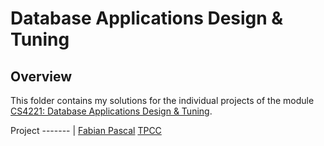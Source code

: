 # Database Applications Design & Tuning

## Overview
This folder contains my solutions for the individual projects of the module [CS4221: Database Applications Design & Tuning](https://nusmods.com/courses/CS4221/database-applications-design-and-tuning).

Project
------- |
[Fabian Pascal](https://github.com/shumarb/coursework/tree/master/database-applications-design-and-tuning/fabian-pascal)
[TPCC](https://github.com/shumarb/coursework/tree/master/database-applications-design-and-tuning/tpcc)
